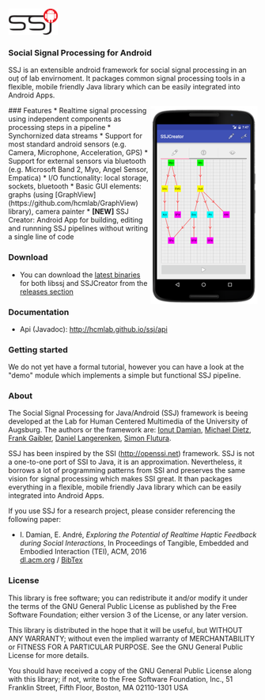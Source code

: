 ![Logo](/assets/logo_w100.png) 
### Social Signal Processing for Android

SSJ is an extensible android framework for social signal processing in an ouț of lab envirnoment. It packages common signal processing tools in a flexible, mobile friendly Java library which can be easily integrated into Android Apps.

<img align="right" src="/assets/screen_ssj_vsmall.png"/>
### Features
* Realtime signal processing using independent components as processing steps in a pipeline
* Synchornized data streams
* Support for most standard android sensors (e.g. Camera, Microphone, Acceleration, GPS)
* Support for external sensors via bluetooth (e.g. Microsoft Band 2, Myo, Angel Sensor, Empatica)
* I/O functionality: local storage, sockets, bluetooth
* Basic GUI elements: graphs (using [GraphView](https://github.com/hcmlab/GraphView) library), camera painter
* <b>[NEW]</b> SSJ Creator: Android App for building, editing and runnning SSJ pipelines without writing a single line of code

### Download
* You can download the [latest binaries](../../releases/latest) for both libssj and SSJCreator from the [releases section](../../releases)

### Documentation
* Api (Javadoc): http://hcmlab.github.io/ssj/api

### Getting started
We do not yet have a formal tutorial, however you can have a look at the "demo" module which implements a simple but functional SSJ pipeline.

### About
The Social Signal Processing for Java/Android (SSJ) framework is beeing developed at the Lab for Human Centered Multimedia of the University of Augsburg. The authors or the framework are: <a href="https://www.informatik.uni-augsburg.de/lehrstuehle/hcm/staff/damian/">Ionut Damian</a>, <a href="https://www.informatik.uni-augsburg.de/lehrstuehle/hcm/staff/dietz/">Michael Dietz</a>, <a href="https://www.informatik.uni-augsburg.de/lehrstuehle/hcm/staff/_students/gaibler/">Frank Gaibler</a>, <a href="https://www.informatik.uni-augsburg.de/lehrstuehle/hcm/staff/_formerstudents/langerenken/">Daniel Langerenken</a>, <a href="https://www.informatik.uni-augsburg.de/lehrstuehle/hcm/staff/flutura/">Simon Flutura</a>.

SSJ has been inspired by the SSI (http://openssi.net) framework. SSJ is not a one-to-one port of SSI to Java, it is an approximation. Nevertheless, it borrows a lot of programming patterns from SSI and preserves the same vision for signal processing which makes SSI great. It than packages everything in a flexible, mobile friendly Java library which can be easily integrated into Android Apps.

If you use SSJ for a research project, please consider referencing the following paper:
<ul>
  <li>I. Damian, E. André, <i>Exploring the Potential of Realtime Haptic Feedback during Social Interactions</i>, In Proceedings of Tangible, Embedded and Embodied Interaction (TEI), ACM, 2016<br/>
  <a href="http://dl.acm.org/citation.cfm?id=2856519">dl.acm.org</a> / <a href="http://dl.acm.org/downformats.cfm?id=2856519&parent_id=2839462&expformat=bibtex">BibTex</a></li>
</ul>

### License
This library is free software; you can redistribute it and/or modify it under the terms of the GNU General Public License as published by the Free Software Foundation; either version 3 of the License, or any later version.

This library is distributed in the hope that it will be useful, but WITHOUT ANY WARRANTY; without even the implied warranty of MERCHANTABILITY or FITNESS FOR A PARTICULAR PURPOSE. See the GNU General Public License for more details.

You should have received a copy of the GNU General Public License along with this library; if not, write to the Free Software Foundation, Inc., 51 Franklin Street, Fifth Floor, Boston, MA  02110-1301  USA
